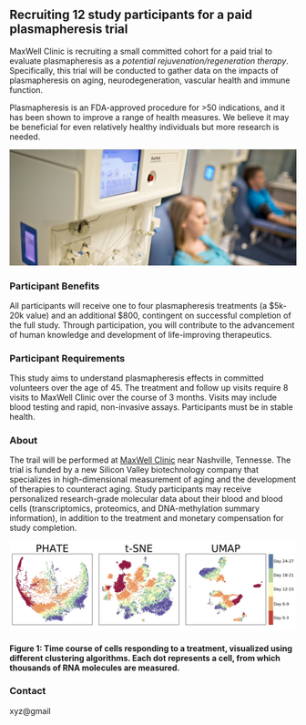 ## Recruiting 12 study participants for a paid plasmapheresis trial

MaxWell Clinic is recruiting a small committed cohort for a paid trial to evaluate plasmapheresis as a _potential rejuvenation/regeneration therapy_. Specifically, this trial will be conducted to gather data on the impacts of plasmapheresis on aging, neurodegeneration, vascular health and immune function.

Plasmapheresis is an FDA-approved procedure for >50 indications, and it has been shown to improve a range of health measures. We believe it may be beneficial for even relatively healthy individuals but more research is needed.

![machine](images/aurora.png)

### Participant Benefits
All participants will receive one to four plasmapheresis treatments (a $5k-20k value) and an additional $800, contingent on successful completion of the full study. Through participation, you will contribute to the advancement of human knowledge and development of life-improving therapeutics. 

### Participant Requirements
This study aims to understand plasmapheresis effects in committed volunteers over the age of 45. The treatment and follow up visits require 8 visits to MaxWell Clinic over the course of 3 months. Visits may include blood testing and rapid, non-invasive assays. Participants must be in stable health. 

### About  
The trail will be performed at [MaxWell Clinic](https://maxwellclinic.com/) near Nashville, Tennesse. The trial is funded by a new Silicon Valley biotechnology company that specializes in high-dimensional measurement of aging and the development of therapies to counteract aging. Study participants may receive personalized research-grade molecular data about their blood and blood cells (transcriptomics, proteomics, and DNA-methylation summary information), in addition to the treatment and monetary compensation for study completion.

![cells](images/umaps.png)
#### Figure 1: Time course of cells responding to a treatment, visualized using different clustering algorithms. Each dot represents a cell, from which thousands of RNA molecules are measured.


### Contact
xyz@gmail
